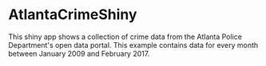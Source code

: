# AtlantaCrimeShiny
This shiny app shows a collection of crime data from the Atlanta Police Department's open data portal. This example contains data for every month between January 2009 and February 2017.
